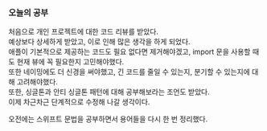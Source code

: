 ### 오늘의 공부

처음으로 개인 프로젝트에 대한 코드 리뷰를 받았다.<br>
예상보다 상세하게 받았고, 이로 인해 많은 생각을 하게 되었다.<br>
애플이 기본적으로 제공하는 코드도 필요 없다면 제거해야겠고, import 문을 사용할 때도
현재 뷰에 꼭 필요한지 고민해야했다.<br>
또한 네이밍에도 더 신경을 써야했고, 긴 코드를 줄일 수 있는지, 분기할 수 있는지에 대해 고려해야했다.<br>
또한, 싱글톤과 안티 싱글톤 패턴에 대해 공부해보라는 조언도 받았다.<br>
이제 차근차근 단계적으로 수정해 나갈 생각이다.<br>

오전에는 스위프트 문법을 공부하면서 용어들을 다시 한 번 정리했다.<br>

